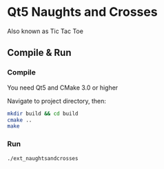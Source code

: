 # Qt5 Naughts and Crosses

Also known as Tic Tac Toe

## Compile & Run

### Compile
You need Qt5 and CMake 3.0 or higher

Navigate to project directory, then:
```bash
mkdir build && cd build
cmake ..
make
```
### Run
```bash
./ext_naughtsandcrosses
```
